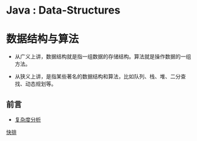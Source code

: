 #  Java : Data-Structures 
# 数据结构与算法

- 从广义上讲，数据结构就是指一组数据的存储结构。算法就是操作数据的一组方法。

- 从狭义上讲，是指某些著名的数据结构和算法，比如队列、栈、堆、二分查找、动态规划等。

## 前言
* [复杂度分析](docs/1、复杂度分析/学习笔记.md)

 [快排](src/com/learn/sorts/QuickSort.java)  

